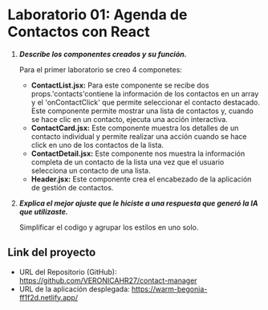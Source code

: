 # Laboratorio 01: Agenda de Contactos con React
1. **_Describe los componentes creados y su función._**

    Para el primer laboratorio se creo 4 componetes:

    * **ContactList.jsx:** Para este componente se recibe dos props.'contacts'contiene la información de los contactos en un array y el 'onContactClick' que permite seleccionar el contacto destacado. Este componente permite mostrar una lista de contactos y, cuando se hace clic en un contacto, ejecuta una acción interactiva.
    * **ContactCard.jsx:** Este componente muestra los detalles de un contacto individual y permite realizar una acción cuando se hace click en uno de los contactos de la lista.
    * **ContactDetail.jsx:** Este componente nos muestra la información completa de un contacto de la lista una vez que el usuario selecciona un contacto de una lista.
    * **Header.jsx:** Este componente crea el encabezado de la aplicación de gestión de contactos.

2. **_Explica el mejor ajuste que le hiciste a una respuesta que generó la IA que utilizaste._**

    Simplificar el codigo y agrupar los estilos en uno solo.

## Link del proyecto

* URL del Repositorio (GitHub): https://github.com/VERONICAHR27/contact-manager
* URL de la aplicación desplegada: https://warm-begonia-ff1f2d.netlify.app/

